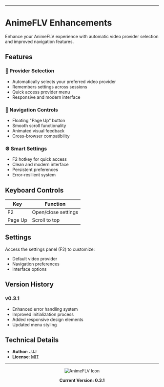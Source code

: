 
---
# AnimeFLV Enhancements

Enhance your AnimeFLV experience with automatic video provider selection and improved navigation features.

## Features

### 🎦 Provider Selection
- Automatically selects your preferred video provider
- Remembers settings across sessions
- Quick access provider menu
- Responsive and modern interface

### 📱 Navigation Controls
- Floating "Page Up" button
- Smooth scroll functionality
- Animated visual feedback
- Cross-browser compatibility

### ⚙️ Smart Settings
- F2 hotkey for quick access
- Clean and modern interface
- Persistent preferences
- Error-resilient system

## Keyboard Controls

| Key | Function |
|-----|----------|
| F2 | Open/close settings |
| Page Up | Scroll to top |

## Settings

Access the settings panel (F2) to customize:
- Default video provider
- Navigation preferences
- Interface options

## Version History

### v0.3.1
- Enhanced error handling system
- Improved initialization process
- Added responsive design elements
- Updated menu styling

## Technical Details

- **Author**: JJJ
- **License**: [MIT](https://choosealicense.com/licenses/mit/)

---

<div align="center">
<img src="https://www.google.com/s2/favicons?sz=64&domain=animeflv.net" alt="AnimeFLV Icon">

**Current Version: 0.3.1**
</div>